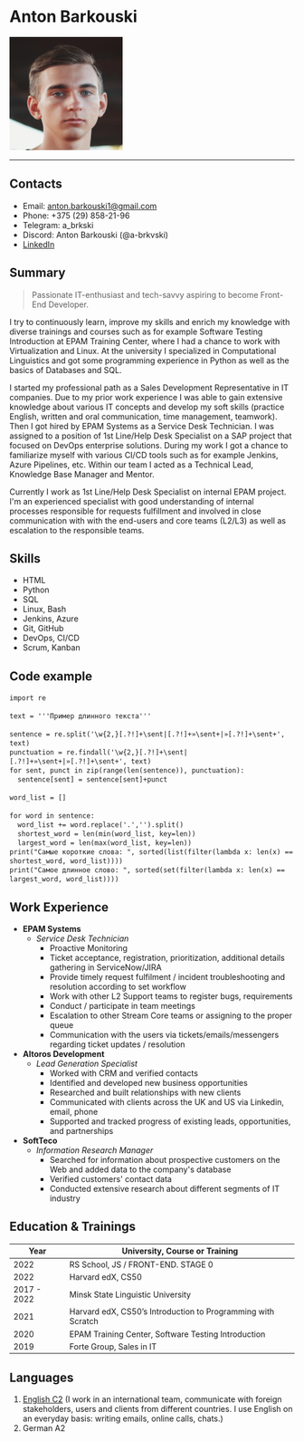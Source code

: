 # Anton Barkouski
![me](/photo/me.png)

---

## Contacts 
* Email: anton.barkouski1@gmail.com
* Phone: +375 (29) 858-21-96
* Telegram: a_brkski
* Discord: Anton Barkouski (@a-brkvski)
* [LinkedIn](https://www.linkedin.com/in/anton-barkouski/) 

## Summary
>Passionate IT-enthusiast and tech-savvy aspiring to become Front-End Developer.

I try to continuously learn, improve my skills and enrich my knowledge with diverse trainings and courses such as for example Software Testing Introduction at EPAM Training Center, where I had a chance to work with Virtualization and Linux. At the university I specialized in Computational Linguistics and got some programming experience in Python as well as the basics of Databases and SQL. 

I started my professional path as a Sales Development Representative in IT companies. Due to my prior work experience I was able to gain extensive knowledge about various IT concepts and develop my soft skills (practice English, written and oral communication, time management, teamwork). Then I got hired by EPAM Systems as a Service Desk Technician. I was assigned to a position of 1st Line/Help Desk Specialist on a SAP project that focused on DevOps enterprise solutions. During my work I got a chance to familiarize myself with various CI/CD tools such as for example Jenkins, Azure Pipelines, etc. Within our team I acted as a Technical Lead, Knowledge Base Manager and Mentor.

Currently I work as 1st Line/Help Desk Specialist on internal EPAM project. I'm an experienced specialist with good understanding of internal processes responsible for requests fulfillment and involved in close communication with with the end-users and core teams (L2/L3) as well as escalation to the responsible teams.

## Skills
* HTML
* Python
* SQL
* Linux, Bash 
* Jenkins, Azure 
* Git, GitHub
* DevOps, CI/CD
* Scrum, Kanban 

## Code example 
```
import re

text = '''Пример длинного текста'''

sentence = re.split('\w{2,}[.?!]+\sent|[.?!]+»\sent+|»[.?!]+\sent+', text)
punctuation = re.findall('\w{2,}[.?!]+\sent|[.?!]+»\sent+|»[.?!]+\sent+', text)
for sent, punct in zip(range(len(sentence)), punctuation):
  sentence[sent] = sentence[sent]+punct

word_list = []

for word in sentence:
  word_list += word.replace('.','').split()
  shortest_word = len(min(word_list, key=len))
  largest_word = len(max(word_list, key=len))
print("Самые короткие слова: ", sorted(list(filter(lambda x: len(x) == shortest_word, word_list))))
print("Самое длинное слово: ", sorted(set(filter(lambda x: len(x) == largest_word, word_list))))
```

## Work Experience 
* __EPAM Systems__
  + _Service Desk Technician_ 
    - Proactive Monitoring
    - Ticket acceptance, registration, prioritization, additional details gathering in ServiceNow/JIRA
    - Provide timely request fulfilment / incident troubleshooting and resolution according to set workflow
    - Work with other L2 Support teams to register bugs, requirements
    - Conduct / participate in team meetings 
    - Escalation to other Stream Core teams or assigning to the proper queue
    - Communication with the users via tickets/emails/messengers regarding ticket updates / resolution
* __Altoros Development__
  + _Lead Generation Specialist_ 
    - Worked with CRM and verified contacts 
    - Identified and developed new business opportunities
    - Researched and built relationships with new clients
    - Communicated with clients across the UK and US via Linkedin, email, phone 
    - Supported and tracked progress of existing leads, opportunities, and partnerships
* __SoftTeco__
  + _Information Research Manager_ 
    - Searched for information about prospective customers on the Web and added data to the company's database
    - Verified customers' contact data
    - Conducted extensive research about different segments of IT industry

## Education & Trainings 
Year        | University, Course or Training 
----------- | ------------------------------
2022        |   RS School, JS / FRONT-END. STAGE 0
2022        |   Harvard edX, CS50
2017 - 2022 |   Minsk State Linguistic University
2021        |   Harvard edX, CS50’s Introduction to Programming with Scratch
2020        |   EPAM Training Center, Software Testing Introduction
2019        |   Forte Group, Sales in IT

## Languages 
1. [English C2](https://www.efset.org/cert/7b6fJM) (I work in an international team, communicate with foreign stakeholders, users and clients from different countries. I use English on an everyday basis: writing emails, online calls, chats.)
2. German A2